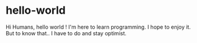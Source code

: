 # hello-world

Hi Humans, hello world !
I'm here to learn programming.
I hope to enjoy it. But to know that.. I have to do and stay optimist.

